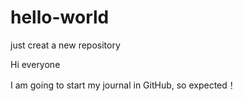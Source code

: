# hello-world
just creat a new repository

Hi everyone

I am going to start my journal in GitHub, so expected！
